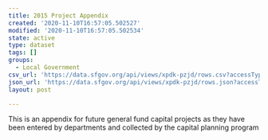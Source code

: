 ```yaml
---
title: 2015 Project Appendix
created: '2020-11-10T16:57:05.502527'
modified: '2020-11-10T16:57:05.502534'
state: active
type: dataset
tags: []
groups:
  - Local Government
csv_url: 'https://data.sfgov.org/api/views/xpdk-pzjd/rows.csv?accessType=DOWNLOAD'
json_url: 'https://data.sfgov.org/api/views/xpdk-pzjd/rows.json?accessType=DOWNLOAD'
layout: post

---
```

This is an appendix for future general fund capital projects as they have been entered by departments and collected by the capital planning program
